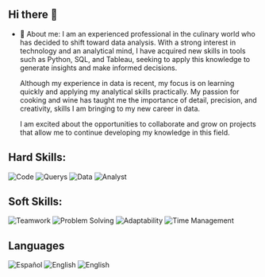 ## Hi there 👋

<!--
**Natquinta/Natquinta** is a ✨ _special_ ✨ repository because its `README.md` (this file) appears on your GitHub profile. -->

- 💬 About me:
  I am an experienced professional in the culinary world who has decided to shift toward data analysis. With a strong interest in technology and an analytical mind, I have acquired new skills in tools such as Python, SQL, and Tableau, seeking to apply this knowledge to generate insights and make informed decisions.

  Although my experience in data is recent, my focus is on learning quickly and applying my analytical skills practically. My passion for cooking and wine has taught me the importance of detail, precision, and creativity, skills I am bringing to my new career in data.

  I am excited about the opportunities to collaborate and grow on projects that allow me to continue developing my knowledge in this field. 

## Hard Skills: 
![Code](https://img.shields.io/badge/Code-Python-blue)
![Querys](https://img.shields.io/badge/Querys-SQL-red)
![Data](https://img.shields.io/badge/Dashboards-Tableau-green)
![Analyst](https://img.shields.io/badge/Python-Data_Analysis-yellow)

## Soft Skills: 
![Teamwork](https://img.shields.io/badge/-Adaptability-blue)
![Problem Solving](https://img.shields.io/badge/-Problem_Solving-red)
![Adaptability](https://img.shields.io/badge/-Teamwork-green)
![Time Management](https://img.shields.io/badge/-Time_Management-yellow)

## Languages
![Español](https://img.shields.io/badge/Native_Speaker-Español-yellow)
![English](https://img.shields.io/badge/C1_Level-English-blue)
![English](https://img.shields.io/badge/B1_Level-Italian-green)

